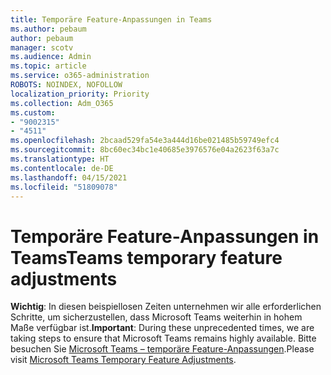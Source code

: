 ```yaml
---
title: Temporäre Feature-Anpassungen in Teams
ms.author: pebaum
author: pebaum
manager: scotv
ms.audience: Admin
ms.topic: article
ms.service: o365-administration
ROBOTS: NOINDEX, NOFOLLOW
localization_priority: Priority
ms.collection: Adm_O365
ms.custom:
- "9002315"
- "4511"
ms.openlocfilehash: 2bcaad529fa54e3a444d16be021485b59749efc4
ms.sourcegitcommit: 8bc60ec34bc1e40685e3976576e04a2623f63a7c
ms.translationtype: HT
ms.contentlocale: de-DE
ms.lasthandoff: 04/15/2021
ms.locfileid: "51809078"
---
```

# <a name="teams-temporary-feature-adjustments"></a><span data-ttu-id="fe2a7-102">Temporäre Feature-Anpassungen in Teams</span><span class="sxs-lookup"><span data-stu-id="fe2a7-102">Teams temporary feature adjustments</span></span>

<span data-ttu-id="fe2a7-103">**Wichtig**: In diesen beispiellosen Zeiten unternehmen wir alle erforderlichen Schritte, um sicherzustellen, dass Microsoft Teams weiterhin in hohem Maße verfügbar ist.</span><span class="sxs-lookup"><span data-stu-id="fe2a7-103">**Important**: During these unprecedented times, we are taking steps to ensure that Microsoft Teams remains highly available.</span></span> <span data-ttu-id="fe2a7-104">Bitte besuchen Sie [Microsoft Teams – temporäre Feature-Anpassungen](https://admin.microsoft.com/Adminportal/Home?source=applauncher#MessageCenter?id=MC206581).</span><span class="sxs-lookup"><span data-stu-id="fe2a7-104">Please visit [Microsoft Teams Temporary Feature Adjustments](https://admin.microsoft.com/Adminportal/Home?source=applauncher#MessageCenter?id=MC206581).</span></span>
